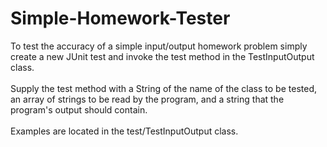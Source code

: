 # Simple-Homework-Tester

To test the accuracy of a simple input/output homework problem simply create a new JUnit test
and invoke the test method in the TestInputOutput class.<br><br>
Supply the test method with a String of the name of the class
to be tested, an array of strings to be read by the program, and a string that the program's output
should contain.<br><br>
Examples are located in the test/TestInputOutput class.
